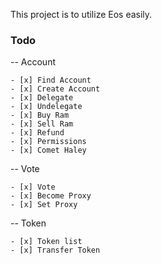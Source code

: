This project is to utilize Eos easily.

### Todo

-- Account
``` 
- [x] Find Account
- [x] Create Account
- [x] Delegate
- [x] Undelegate
- [x] Buy Ram
- [x] Sell Ram
- [x] Refund
- [x] Permissions
- [x] Comet Haley
```

-- Vote
```
- [x] Vote
- [x] Become Proxy
- [x] Set Proxy
```

-- Token
```
- [x] Token list
- [x] Transfer Token
```
